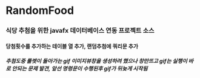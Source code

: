 # RandomFood
### 식당 추첨을 위한 javafx 데이터베이스 연동 프로젝트 소스
#### 당첨횟수를 추가하는 테이블 열 추가, 랜덤추첨에 쿼리문 추가
##### 추첨도중 룰렛이 돌아가는 gif 이미지뷰창을 생성하려 했으나 창만뜨고 gif는 실행이 바로 안되는 문제 발견, 앞선 명령문이 수행된후 gif가 뒤늦게 시작됨
